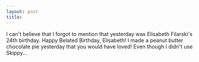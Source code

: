 ```yaml
---
layout: post
title: 
---
```


I can't believe that I forgot to mention that yesterday was Elisabeth Filarski's 24th birthday. Happy Belated Birthday, Elisabeth! I made a peanut butter chocolate pie yesterday that you would have loved! Even though I didn't use Skippy...
